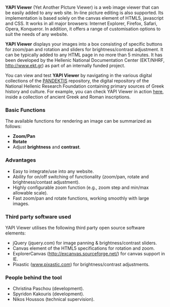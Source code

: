 **YAPI Viewer** (Yet Another PIcture Viewer) is a web image viewer that can be easily added to any web site. In-line picture editing is also supported. Its implementation is based solely on the canvas element of HTML5, javascript and CSS. It works in all major browsers: Internet Explorer, Firefox, Safari, Opera, Konqueror. In addition, it offers a range of customisation options to suit the needs of any website.

**YAPI Viewer** displays your images into a box consisting of specific buttons for zoom/pan and rotation and sliders for brightness/contrast adjustment. It can be typically added to any HTML page in no more than 5 minutes. It has been developed by the Hellenic National Documentation Center (EKT/NHRF, http://www.ekt.gr) as part of an internally funded project.

You can view and test **YAPI Viewer** by navigating in the various digital collections of  the [PANDEKTIS](http://pandektis.ekt.gr) repository, the digital  repository of the National Hellenic Research Foundation containing primary sources of Greek history and culture. For example, you can check YAPI Viewer in action [here](http://pandektis.ekt.gr/dspace/handle/123456789/70946/), inside a collection of ancient Greek and Roman inscriptions.


### Basic Functions ###
Τhe available functions for rendering an image can be summarized as follows:
  * **Zoom/Pan**
  * **Rotate**
  * Adjust **brightness** and **contrast**.

### Advantages ###
  * Easy to integrate/use into any website.
  * Ability for on/off switching of functionality (zoom/pan, rotate and brightness/contast adjustment).
  * Highly configurable zoom function (e.g., zoom step and min/max allowable scale).
  * Fast zoom/pan and rotate functions, working smoothly with large images.

### Third party software used ###
YAPI Viewer utilises the following third party open source software elements:
  * jQuery (jquery.com) for image panning & brightness/contrast sliders.
  * Canvas element of the HTML5 specifications for rotation and zoom.
  * ExplorerCanvas (http://excanvas.sourceforge.net/) for canvas support in IE.
  * Pixastic (www.pixastic.com) for brightness/contrast adjustments.

### People behind the tool ###
  * Christina Paschou (development).
  * Spyridon Kakouris (development).
  * Nikos Houssos (technical supervision).